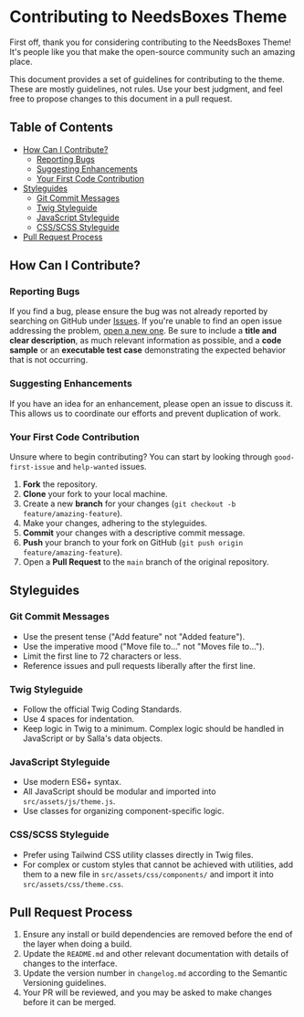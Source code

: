 # Contributing to NeedsBoxes Theme

First off, thank you for considering contributing to the NeedsBoxes Theme! It's people like you that make the open-source community such an amazing place.

This document provides a set of guidelines for contributing to the theme. These are mostly guidelines, not rules. Use your best judgment, and feel free to propose changes to this document in a pull request.

## Table of Contents
- [How Can I Contribute?](#how-can-i-contribute)
  - [Reporting Bugs](#reporting-bugs)
  - [Suggesting Enhancements](#suggesting-enhancements)
  - [Your First Code Contribution](#your-first-code-contribution)
- [Styleguides](#styleguides)
  - [Git Commit Messages](#git-commit-messages)
  - [Twig Styleguide](#twig-styleguide)
  - [JavaScript Styleguide](#javascript-styleguide)
  - [CSS/SCSS Styleguide](#cssscss-styleguide)
- [Pull Request Process](#pull-request-process)

## How Can I Contribute?

### Reporting Bugs
If you find a bug, please ensure the bug was not already reported by searching on GitHub under [Issues](https://github.com/bakhe8/Master/issues). If you're unable to find an open issue addressing the problem, [open a new one](https://github.com/bakhe8/Master/issues/new). Be sure to include a **title and clear description**, as much relevant information as possible, and a **code sample** or an **executable test case** demonstrating the expected behavior that is not occurring.

### Suggesting Enhancements
If you have an idea for an enhancement, please open an issue to discuss it. This allows us to coordinate our efforts and prevent duplication of work.

### Your First Code Contribution
Unsure where to begin contributing? You can start by looking through `good-first-issue` and `help-wanted` issues.

1.  **Fork** the repository.
2.  **Clone** your fork to your local machine.
3.  Create a new **branch** for your changes (`git checkout -b feature/amazing-feature`).
4.  Make your changes, adhering to the styleguides.
5.  **Commit** your changes with a descriptive commit message.
6.  **Push** your branch to your fork on GitHub (`git push origin feature/amazing-feature`).
7.  Open a **Pull Request** to the `main` branch of the original repository.

## Styleguides

### Git Commit Messages
- Use the present tense ("Add feature" not "Added feature").
- Use the imperative mood ("Move file to..." not "Moves file to...").
- Limit the first line to 72 characters or less.
- Reference issues and pull requests liberally after the first line.

### Twig Styleguide
- Follow the official Twig Coding Standards.
- Use 4 spaces for indentation.
- Keep logic in Twig to a minimum. Complex logic should be handled in JavaScript or by Salla's data objects.

### JavaScript Styleguide
- Use modern ES6+ syntax.
- All JavaScript should be modular and imported into `src/assets/js/theme.js`.
- Use classes for organizing component-specific logic.

### CSS/SCSS Styleguide
- Prefer using Tailwind CSS utility classes directly in Twig files.
- For complex or custom styles that cannot be achieved with utilities, add them to a new file in `src/assets/css/components/` and import it into `src/assets/css/theme.css`.

## Pull Request Process
1.  Ensure any install or build dependencies are removed before the end of the layer when doing a build.
2.  Update the `README.md` and other relevant documentation with details of changes to the interface.
3.  Update the version number in `changelog.md` according to the Semantic Versioning guidelines.
4.  Your PR will be reviewed, and you may be asked to make changes before it can be merged.